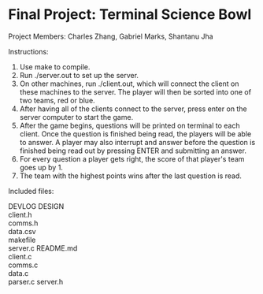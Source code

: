 # Final Project: Terminal Science Bowl

Project Members: Charles Zhang, Gabriel Marks, Shantanu Jha

Instructions:

1. Use make to compile. 
2. Run ./server.out to set up the server. 
3. On other machines, run ./client.out, which will connect the client on these machines to the server. The player will then be sorted into one of two teams, red or blue.
4. After having all of the clients connect to the server, press enter on the server computer to start the game. 
5. After the game begins, questions will be printed on terminal to each client. Once the question is finished being read, the players will be able to answer. A player may also interrupt and answer before the question is finished being read out by pressing ENTER and submitting an answer.
6. For every question a player gets right, the score of that player's team goes up by 1. 
7. The team with the highest points wins after the last question is read.

Included files:

DEVLOG
DESIGN			
client.h	
comms.h		
data.csv	
makefile	
server.c
README.md	
client.c	
comms.c				
data.c	
parser.c 
server.h
